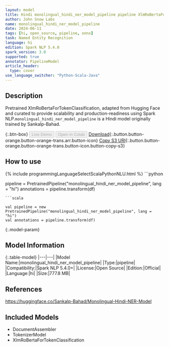 ```yaml
---
layout: model
title: Hindi monolingual_hindi_ner_model_pipeline pipeline XlmRoBertaForTokenClassification from Sankalp-Bahad
author: John Snow Labs
name: monolingual_hindi_ner_model_pipeline
date: 2024-06-11
tags: [hi, open_source, pipeline, onnx]
task: Named Entity Recognition
language: hi
edition: Spark NLP 5.4.0
spark_version: 3.0
supported: true
annotator: PipelineModel
article_header:
  type: cover
use_language_switcher: "Python-Scala-Java"
---
```


## Description

Pretrained XlmRoBertaForTokenClassification, adapted from Hugging Face and curated to provide scalability and production-readiness using Spark NLP.`monolingual_hindi_ner_model_pipeline` is a Hindi model originally trained by Sankalp-Bahad.

{:.btn-box}
<button class="button button-orange" disabled>Live Demo</button>
<button class="button button-orange" disabled>Open in Colab</button>
[Download](https://s3.amazonaws.com/auxdata.johnsnowlabs.com/public/models/monolingual_hindi_ner_model_pipeline_hi_5.4.0_3.0_1718097981576.zip){:.button.button-orange.button-orange-trans.arr.button-icon}
[Copy S3 URI](s3://auxdata.johnsnowlabs.com/public/models/monolingual_hindi_ner_model_pipeline_hi_5.4.0_3.0_1718097981576.zip){:.button.button-orange.button-orange-trans.button-icon.button-copy-s3}

## How to use



<div class="tabs-box" markdown="1">
{% include programmingLanguageSelectScalaPythonNLU.html %}
```python

pipeline = PretrainedPipeline("monolingual_hindi_ner_model_pipeline", lang = "hi")
annotations =  pipeline.transform(df)   

```
```scala

val pipeline = new PretrainedPipeline("monolingual_hindi_ner_model_pipeline", lang = "hi")
val annotations = pipeline.transform(df)

```
</div>

{:.model-param}
## Model Information

{:.table-model}
|---|---|
|Model Name:|monolingual_hindi_ner_model_pipeline|
|Type:|pipeline|
|Compatibility:|Spark NLP 5.4.0+|
|License:|Open Source|
|Edition:|Official|
|Language:|hi|
|Size:|777.8 MB|

## References

https://huggingface.co/Sankalp-Bahad/Monolingual-Hindi-NER-Model

## Included Models

- DocumentAssembler
- TokenizerModel
- XlmRoBertaForTokenClassification
